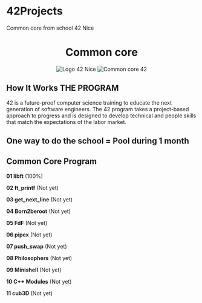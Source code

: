 # 42Projects
Common core from school 42 Nice

<h1 align="center">
	Common core
</h1>


<p align="center">
	<img src= "https://www.google.com/url?sa=i&url=https%3A%2F%2Fwww.facebook.com%2F42nice%2F&psig=AOvVaw2qN_u01sUMac2cVej-FvzW&ust=1649747143404000&source=images&cd=vfe&ved=0CAoQjRxqFwoTCKCDspa5i_cCFQAAAAAdAAAAABAD" alt="Logo 42 Nice"/>
  <img src="https://www.google.com/url?sa=i&url=https%3A%2F%2F42.fr%2Fle-programme%2Fmethode-travail%2F&psig=AOvVaw3rMWqcu_pDv7bY2V2shhaG&ust=1649747099128000&source=images&cd=vfe&ved=0CAkQjRxqFwoTCJCy7oK5i_cCFQAAAAAdAAAAABAH" alt="Common core 42"/>
</p>

## How It Works THE PROGRAM
42 is a future-proof computer science training to educate the next generation of software engineers. The 42 program takes a project-based approach to progress and is designed to develop technical and people skills that match the expectations of the labor market.

## One way to do the school = Pool during 1 month

## Common Core Program

**01  libft** (100%)

**02  ft_printf** (Not yet)

**03  get_next_line** (Not yet)

**04  Born2beroot** (Not yet)

**05  FdF** (Not yet)

**06  pipex** (Not yet)

**07  push_swap** (Not yet)

**08  Philosophers** (Not yet)

**09  Minishell** (Not yet)

**10  C++ Modules** (Not yet)

**11  cub3D** (Not yet)
